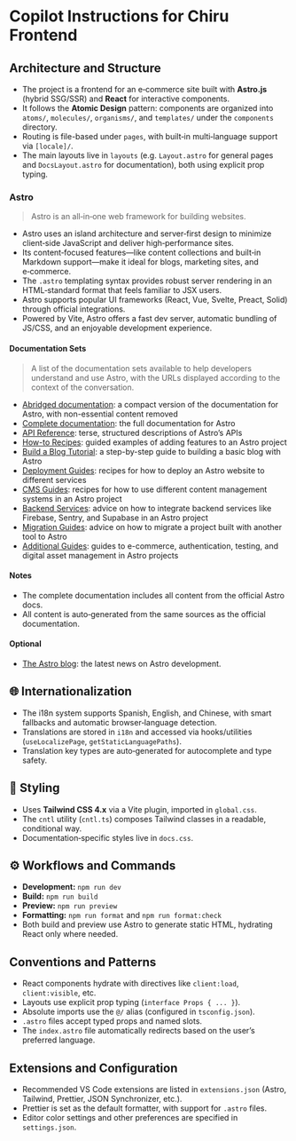 # Copilot Instructions for Chiru Frontend

## Architecture and Structure

- The project is a frontend for an e‑commerce site built with **Astro.js** (hybrid SSG/SSR) and **React** for interactive components.
- It follows the **Atomic Design** pattern: components are organized into `atoms/`, `molecules/`, `organisms/`, and `templates/` under the `components` directory.
- Routing is file-based under `pages`, with built‑in multi‑language support via `[locale]/`.
- The main layouts live in `layouts` (e.g. `Layout.astro` for general pages and `DocsLayout.astro` for documentation), both using explicit prop typing.

### Astro

> Astro is an all‑in‑one web framework for building websites.

- Astro uses an island architecture and server‑first design to minimize client‑side JavaScript and deliver high‑performance sites.
- Its content‑focused features—like content collections and built‑in Markdown support—make it ideal for blogs, marketing sites, and e‑commerce.
- The `.astro` templating syntax provides robust server rendering in an HTML‑standard format that feels familiar to JSX users.
- Astro supports popular UI frameworks (React, Vue, Svelte, Preact, Solid) through official integrations.
- Powered by Vite, Astro offers a fast dev server, automatic bundling of JS/CSS, and an enjoyable development experience.

#### Documentation Sets

> A list of the documentation sets available to help developers understand and use Astro, with the URLs displayed according to the context of the conversation.

- [Abridged documentation](https://docs.astro.build/llms-small.txt): a compact version of the documentation for Astro, with non-essential content removed
- [Complete documentation](https://docs.astro.build/llms-full.txt): the full documentation for Astro
- [API Reference](https://docs.astro.build/_llms-txt/api-reference.txt): terse, structured descriptions of Astro’s APIs
- [How-to Recipes](https://docs.astro.build/_llms-txt/how-to-recipes.txt): guided examples of adding features to an Astro project
- [Build a Blog Tutorial](https://docs.astro.build/_llms-txt/build-a-blog-tutorial.txt): a step-by-step guide to building a basic blog with Astro
- [Deployment Guides](https://docs.astro.build/_llms-txt/deployment-guides.txt): recipes for how to deploy an Astro website to different services
- [CMS Guides](https://docs.astro.build/_llms-txt/cms-guides.txt): recipes for how to use different content management systems in an Astro project
- [Backend Services](https://docs.astro.build/_llms-txt/backend-services.txt): advice on how to integrate backend services like Firebase, Sentry, and Supabase in an Astro project
- [Migration Guides](https://docs.astro.build/_llms-txt/migration-guides.txt): advice on how to migrate a project built with another tool to Astro
- [Additional Guides](https://docs.astro.build/_llms-txt/additional-guides.txt): guides to e-commerce, authentication, testing, and digital asset management in Astro projects

#### Notes

- The complete documentation includes all content from the official Astro docs.
- All content is auto‑generated from the same sources as the official documentation.

#### Optional

- [The Astro blog](https://astro.build/blog/): the latest news on Astro development.

## 🌐 Internationalization

- The i18n system supports Spanish, English, and Chinese, with smart fallbacks and automatic browser‑language detection.
- Translations are stored in `i18n` and accessed via hooks/utilities (`useLocalizePage`, `getStaticLanguagePaths`).
- Translation key types are auto‑generated for autocomplete and type safety.

## 🎨 Styling

- Uses **Tailwind CSS 4.x** via a Vite plugin, imported in `global.css`.
- The `cntl` utility (`cntl.ts`) composes Tailwind classes in a readable, conditional way.
- Documentation‑specific styles live in `docs.css`.

## ⚙️ Workflows and Commands

- **Development:** `npm run dev`
- **Build:** `npm run build`
- **Preview:** `npm run preview`
- **Formatting:** `npm run format` and `npm run format:check`
- Both build and preview use Astro to generate static HTML, hydrating React only where needed.

## Conventions and Patterns

- React components hydrate with directives like `client:load`, `client:visible`, etc.
- Layouts use explicit prop typing (`interface Props { ... }`).
- Absolute imports use the `@/` alias (configured in `tsconfig.json`).
- `.astro` files accept typed props and named slots.
- The `index.astro` file automatically redirects based on the user’s preferred language.

## Extensions and Configuration

- Recommended VS Code extensions are listed in `extensions.json` (Astro, Tailwind, Prettier, JSON Synchronizer, etc.).
- Prettier is set as the default formatter, with support for `.astro` files.
- Editor color settings and other preferences are specified in `settings.json`.
